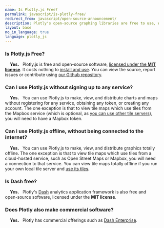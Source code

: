 ```yaml
---
name: Is Plotly.js Free?
permalink: javascript/is-plotly-free/
redirect_from: javascript/open-source-announcement/
description: Plotly's open-source graphing libraries are free to use, work offline and don't require any account registration. Plotly also has a commercial offering called Dash Enterprise.
layout: base
no_in_language: true
language: plotly_js
---
```


### Is Plotly.js Free?

 &nbsp;  &nbsp; **Yes.** &nbsp; Plotly.js is free and open-source software, [licensed under the **MIT license**](https://github.com/plotly/plotly.js/blob/master/LICENSE). It costs nothing to [install and use](/javascript/getting-started). You can view the source, report issues or contribute using [our Github repository](https://github.com/plotly/plotly.js).


### Can I use Plotly.js without signing up to any service?

&nbsp;  &nbsp; **Yes.** &nbsp; You can use Plotly.js to make, view, and distribute charts and maps without registering for any service,
obtaining any token, or creating any account. The one exception is that to view tile maps
which use tiles from the Mapbox service (which is optional, as [you can use other tile servers](/javascript/mapbox-layers)), you will need to have a Mapbox token.

### Can I use Plotly.js offline, without being connected to the internet?

&nbsp;  &nbsp; **Yes.** &nbsp; You can use Plotly.js to make, view, and distribute  graphics totally offline. The one exception is that to view tile maps
which use tiles from a cloud-hosted service, such as Open Street Maps or Mapbox, you will need a connection to that service. You can view tile maps totally offline if  you run your own local tile server and [use its tiles](/javascript/mapbox-layers).

### Is Dash free?

&nbsp;  &nbsp; **Yes.** &nbsp; Plotly's [Dash](https://plotly.com/dash) analytics application framework is also free and open-source software, licensed under the **MIT license**.

### Does Plotly also make commercial software?

&nbsp;  &nbsp; **Yes.** &nbsp; Plotly has commercial offerings such as [Dash Enterprise](https://plotly.com/dash).
